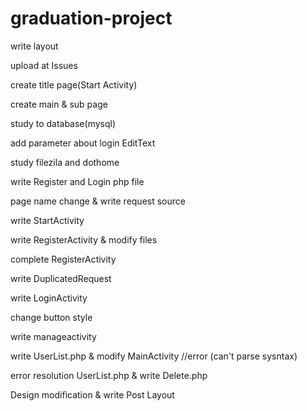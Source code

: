 # graduation-project
write layout

upload at Issues

create title page(Start Activity)

create main & sub page

study to database(mysql)

add parameter about login EditText

study filezila and dothome

write Register and Login php file

page name change & write request source

write StartActivity

write RegisterActivity & modify files

complete RegisterActivity

write DuplicatedRequest

write LoginActivity

change button style

write manageactivity

write UserList.php & modify MainActivity                      //error (can't parse sysntax)

error resolution UserList.php & write Delete.php

Design modification & write Post Layout
